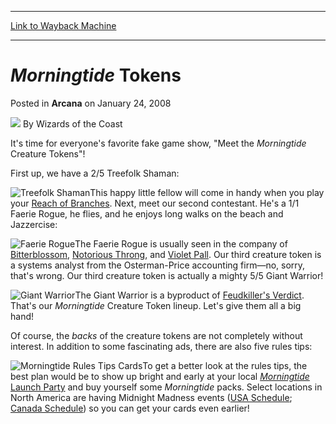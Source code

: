 
---
[Link to Wayback Machine](https://web.archive.org/web/20220810212837/https://magic.wizards.com/en/articles/archive/arcana/morningtide-tokens-2008-01-24)

[_metadata_:author]:- "Wizards of the Coast"
[_metadata_:description]:- "It's time for everyone's favorite fake game show, `Meet the Morningtide Creature Tokens`!First up, we have a 2/5 Treefolk Shaman:This happy little fellow will come in handy when you play your Reach of Branches. Next, meet our second contestant. He's a 1/1 Faerie Rogue, he flies, and he enjoys long walks on the beach and Jazzercise:The Faerie Rogue is usually seen in the"
[_metadata_:generator]:- "Drupal 7 (http://drupal.org)"
[_metadata_:node]:- "603116"
[_metadata_:publish_date]:- "2008-01-24"
[_metadata_:source]:- "div-main-content"
[_metadata_:title]:- "Morningtide Tokens"
[_metadata_:wayback_capture_timestamp]:- "2022-08-10 21:28:37"
[_metadata_:wayback_raw_url]:- "https://web.archive.org/web/20220810212837id_/https://magic.wizards.com/en/articles/archive/arcana/morningtide-tokens-2008-01-24"
[_metadata_:wayback_url]:- "https://magic.wizards.com/en/articles/archive/arcana/morningtide-tokens-2008-01-24"
---


*Morningtide* Tokens
====================



 Posted in **Arcana**
 on January 24, 2008 






![](https://media.magic.wizards.com/styles/auth_small/public/images/person/wizards_author.jpg)
By Wizards of the Coast











It's time for everyone's favorite fake game show, "Meet the *Morningtide* Creature Tokens"!

First up, we have a 2/5 Treefolk Shaman:

![Treefolk Shaman](https://media.magic.wizards.com/image_legacy_migration/magic/images/mtgcom/arcana1000/1511_Token1.jpg)This happy little fellow will come in handy when you play your [Reach of Branches](https://gatherer.wizards.com/Pages/Card/Details.aspx?name=Reach+of+Branches). Next, meet our second contestant. He's a 1/1 Faerie Rogue, he flies, and he enjoys long walks on the beach and Jazzercise:

![Faerie Rogue](https://media.magic.wizards.com/image_legacy_migration/magic/images/mtgcom/arcana1000/1511_Token2.jpg)The Faerie Rogue is usually seen in the company of [Bitterblossom](https://gatherer.wizards.com/Pages/Card/Details.aspx?name=Bitterblossom), [Notorious Throng](https://gatherer.wizards.com/Pages/Card/Details.aspx?name=Notorious+Throng), and [Violet Pall](https://gatherer.wizards.com/Pages/Card/Details.aspx?name=Violet+Pall). Our third creature token is a systems analyst from the Osterman-Price accounting firm—no, sorry, that's wrong. Our third creature token is actually a mighty 5/5 Giant Warrior!

![Giant Warrior](https://media.magic.wizards.com/image_legacy_migration/magic/images/mtgcom/arcana1000/1511_Token3.jpg)The Giant Warrior is a byproduct of [Feudkiller's Verdict](https://gatherer.wizards.com/Pages/Card/Details.aspx?name=Feudkiller%27s+Verdict). That's our *Morningtide* Creature Token lineup. Let's give them all a big hand!

Of course, the *backs* of the creature tokens are not completely without interest. In addition to some fascinating ads, there are also five rules tips:

![Morningtide Rules Tips Cards](https://media.magic.wizards.com/image_legacy_migration/magic/images/mtgcom/arcana1000/1511_RulesTips.jpg)To get a better look at the rules tips, the best plan would be to show up bright and early at your local [*Morningtide* Launch Party](http://archive.wizards.com/Magic/Magazine/Article.aspx?x=mtgcom/events/releases) and buy yourself some *Morningtide* packs. Select locations in North America are having Midnight Madness events ([USA Schedule](http://archive.wizards.com/Magic/Magazine/Article.aspx?x=mtgcom/events/releases-na#usa1); [Canada Schedule](http://archive.wizards.com/Magic/Magazine/Article.aspx?x=mtgcom/events/releases-na#canada1)) so you can get your cards even earlier!







